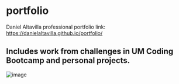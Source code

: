 # portfolio

Daniel Altavilla professional portfolio link: https://danielaltavilla.github.io/portfolio/

## Includes work from challenges in UM Coding Bootcamp and personal projects.

![image](https://user-images.githubusercontent.com/95892816/148720305-fef7b9ea-8d98-48d0-99de-81f7ed7bcdb1.png)
